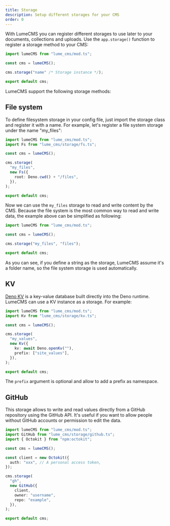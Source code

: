 ```yaml
---
title: Storage
description: Setup different storages for your CMS
order: 0
---
```


With LumeCMS you can register different storages to use later to your documents,
collections and uploads. Use the `app.storage()` function to register a storage
method to your CMS:

```ts
import lumeCMS from "lume_cms/mod.ts";

const cms = lumeCMS();

cms.storage("name" /* Storage instance */);

export default cms;
```

LumeCMS support the following storage methods:

## File system

To define filesystem storage in your config file, just import the storage class
and register it with a name. For example, let's register a file system storage
under the name "my_files":

```ts
import lumeCMS from "lume_cms/mod.ts";
import Fs from "lume_cms/storage/fs.ts";

const cms = lumeCMS();

cms.storage(
  "my_files",
  new Fs({
    root: Deno.cwd() + "/files",
  }),
);

export default cms;
```

Now we can use the `my_files` storage to read and write content by the CMS.
Because the file system is the most common way to read and write data, the
example above can be simplified as following:

```ts
import lumeCMS from "lume_cms/mod.ts";

const cms = lumeCMS();

cms.storage("my_files", "files");

export default cms;
```

As you can see, if you define a string as the storage, LumeCMS assume it's a
folder name, so the file system storage is used automatically.

## KV

[Deno KV](https://docs.deno.com/deploy/kv/manual) is a key-value database built
directly into the Deno runtime. LumeCMS can use a KV instance as a storage. For
example:

```ts
import lumeCMS from "lume_cms/mod.ts";
import Kv from "lume_cms/storage/kv.ts";

const cms = lumeCMS();

cms.storage(
  "my_values",
  new Kv({
    kv: await Deno.openKv(""),
    prefix: ["site_values"],
  }),
);

export default cms;
```

The `prefix` argument is optional and allow to add a prefix as namespace.

## GitHub

This storage allows to write and read values directly from a GitHub repository
using the GitHub API. It's useful if you want to allow people without GitHub
accounts or permission to edit the data.

```ts
import lumeCMS from "lume_cms/mod.ts";
import GitHub from "lume_cms/storage/github.ts";
import { Octokit } from "npm:octokit";

const cms = lumeCMS();

const client = new Octokit({
  auth: "xxx", // A personal access token,
});

cms.storage(
  "gh",
  new GitHub({
    client,
    owner: "username",
    repo: "example",
  }),
);

export default cms;
```
